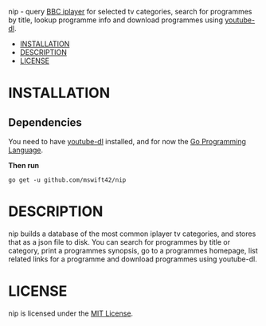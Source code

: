 nip - query [BBC iplayer](https://www.bbc.co.uk/iplayer) for selected tv categories, search for programmes by title, lookup programme info and download programmes using
[youtube-dl](https://github.com/rg3/youtube-dl).

- [INSTALLATION](#installation)
- [DESCRIPTION](#description)
- [LICENSE](#license)

# INSTALLATION

## Dependencies

You need to have [youtube-dl](https://github.com/rg3/youtube-dl) installed, and for now
the [Go Programming Language](https://golang.org/doc/install).

**Then run**

`go get -u github.com/mswift42/nip`


# DESCRIPTION

nip builds a database of the most common iplayer tv categories, and stores that 
as a json file to disk. You can search for programmes by title or category, print
a programmes synopsis, go to a programmes homepage, list related links for a programme
and download programmes using youtube-dl.

# LICENSE

nip is licensed under the [MIT License](https://github.com/mswift42/nip/blob/master/LICENSE).

